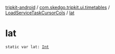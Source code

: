 [tripkit-android](../../index.md) / [com.skedgo.tripkit.ui.timetables](../index.md) / [LoadServiceTaskCursorCols](index.md) / [lat](./lat.md)

# lat

`static var lat: `[`Int`](https://kotlinlang.org/api/latest/jvm/stdlib/kotlin/-int/index.html)